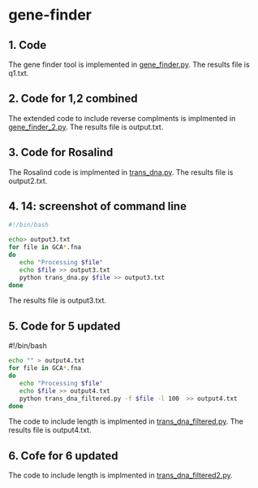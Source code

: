 # gene-finder

## 1. Code
The gene finder tool is implemented in [gene_finder.py](https://github.com/manalalshamrani/gene-finder/blob/master/gene_finder.py).
The results file is q1.txt.

## 2. Code for 1,2 combined
The extended code to include reverse complments is implmented in [gene_finder_2.py](https://github.com/manalalshamrani/gene-finder/blob/master/gene_finder_2.py).
The results file is output.txt.

## 3. Code for Rosalind
The Rosalind code is implmented in [trans_dna.py](https://github.com/manalalshamrani/gene-finder/blob/master/trans_dna.py).
The results file is output2.txt. 

## 4. 14: screenshot of command line
```bash
#!/bin/bash                                                                                                                                                                                                 

echo> output3.txt
for file in GCA*.fna
do
   echo "Processing $file"
   echo $file >> output3.txt
   python trans_dna.py $file >> output3.txt
done
```
The results file is output3.txt. 

## 5. Code for 5 updated 
#!/bin/bash                                                                                                                                                                                                 
```bash
echo "" > output4.txt
for file in GCA*.fna
do
   echo "Processing $file"
   echo $file >> output4.txt
   python trans_dna_filtered.py -f $file -l 100  >> output4.txt
done
```

The  code to include length is implmented in [trans_dna_filtered.py](https://github.com/manalalshamrani/gene-finder/blob/master/trans_dna_filtered.py).
The results file is output4.txt. 


## 6. Cofe for 6 updated
The  code to include length is implmented in [trans_dna_filtered2.py](https://github.com/manalalshamrani/gene-finder/blob/master/trans_dna_filtered2.py).


